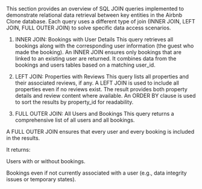 This section provides an overview of SQL JOIN queries implemented to demonstrate relational data retrieval between key entities in the Airbnb Clone database. Each query uses a different type of join (INNER JOIN, LEFT JOIN, FULL OUTER JOIN) to solve specific data access scenarios.

1. INNER JOIN: Bookings with User Details
This query retrieves all bookings along with the corresponding user information (the guest who made the booking).
An INNER JOIN ensures only bookings that are linked to an existing user are returned.
It combines data from the bookings and users tables based on a matching user_id.

2. LEFT JOIN: Properties with Reviews
This query lists all properties and their associated reviews, if any.
A LEFT JOIN is used to include all properties even if no reviews exist.
The result provides both property details and review content where available.
An ORDER BY clause is used to sort the results by property_id for readability.

3. FULL OUTER JOIN: All Users and Bookings
This query returns a comprehensive list of all users and all bookings.

A FULL OUTER JOIN ensures that every user and every booking is included in the results.

It returns:

Users with or without bookings.

Bookings even if not currently associated with a user (e.g., data integrity issues or temporary states).